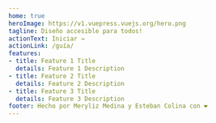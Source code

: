 ```yaml
---
home: true
heroImage: https://v1.vuepress.vuejs.org/hero.png
tagline: Diseño accesible para todos!
actionText: Iniciar →
actionLink: /guía/
features:
- title: Feature 1 Title
  details: Feature 1 Description
- title: Feature 2 Title
  details: Feature 2 Description
- title: Feature 3 Title
  details: Feature 3 Description
footer: Hecho por Meryliz Medina y Esteban Colina con ❤️
---
```

